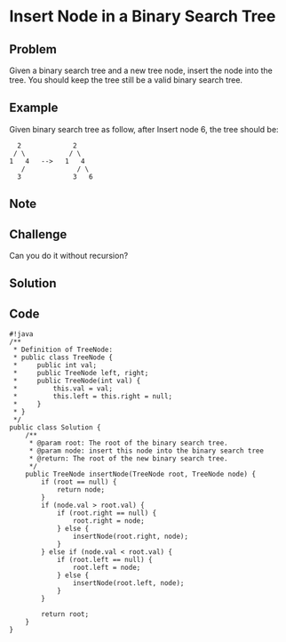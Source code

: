 Insert Node in a Binary Search Tree
===



Problem
-------

Given a binary search tree and a new tree node, insert the node into the tree. You should keep the tree still be a valid binary search tree.

Example
-------

Given binary search tree as follow, after Insert node 6, the tree should be:

      2             2
     / \           / \
    1   4   -->   1   4
       /             / \ 
      3             3   6
  
Note
---------

Challenge
---------

Can you do it without recursion?

Solution
--------

Code
----

    #!java
    /**
     * Definition of TreeNode:
     * public class TreeNode {
     *     public int val;
     *     public TreeNode left, right;
     *     public TreeNode(int val) {
     *         this.val = val;
     *         this.left = this.right = null;
     *     }
     * }
     */
    public class Solution {
        /**
         * @param root: The root of the binary search tree.
         * @param node: insert this node into the binary search tree
         * @return: The root of the new binary search tree.
         */
        public TreeNode insertNode(TreeNode root, TreeNode node) {
            if (root == null) {
                return node;
            }
            if (node.val > root.val) {
                if (root.right == null) {
                    root.right = node;
                } else {
                    insertNode(root.right, node);
                }
            } else if (node.val < root.val) {
                if (root.left == null) {
                    root.left = node;
                } else {
                    insertNode(root.left, node);
                }
            } 
            
            return root;
        }
    }
    